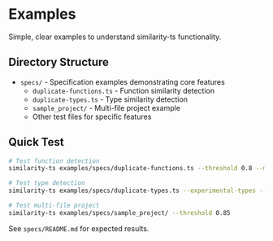 # Examples

Simple, clear examples to understand similarity-ts functionality.

## Directory Structure

- `specs/` - Specification examples demonstrating core features
  - `duplicate-functions.ts` - Function similarity detection
  - `duplicate-types.ts` - Type similarity detection
  - `sample_project/` - Multi-file project example
  - Other test files for specific features

## Quick Test

```bash
# Test function detection
similarity-ts examples/specs/duplicate-functions.ts --threshold 0.8 --min-tokens 20

# Test type detection
similarity-ts examples/specs/duplicate-types.ts --experimental-types --threshold 0.8

# Test multi-file project
similarity-ts examples/specs/sample_project/ --threshold 0.85
```

See `specs/README.md` for expected results.